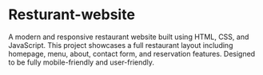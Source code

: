 # Resturant-website
A modern and responsive restaurant website built using HTML, CSS, and JavaScript. This project showcases a full restaurant layout including homepage, menu, about, contact form, and reservation features. Designed to be fully mobile-friendly and user-friendly.
